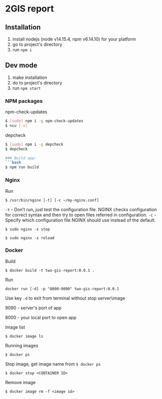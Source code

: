# 2GIS report

## Installation

1. install nodejs (node v14.15.4, npm v6.14.10) for your platform
2. go to project's directory
3. run `npm i`


## Dev mode

1. make installation
2. do to project's directory
3. run `npm start`


### NPM packages

npm-check-updates
```bash
$ [sudo] npm i -g npm-check-updates
$ ncu [-u]
```

depcheck
```bash
$ [sudo] npm i -g depcheck
$ depcheck

### Build app:
```bash
$ npm run build
```

### Nginx

Run
```
$ /usr/bin/nginx [-t] [-c ~/my-nginx.conf]
```

`-t` - Don’t run, just test the configuration file. NGINX checks configuration for correct syntax and then try to open files referred in configuration.
`-c` - Specify which configuration file NGINX should use instead of the default.

```
$ sudo nginx -s stop
```

```
$ sudo nginx -s reload
```

### Docker

Build
```
$ docker build -t two-gis-report:0.0.1 .
```

Run
```
docker run [-d] -p "8000:9090" two-gis-report:0.0.1
```
Use key `-d` to exit from terminal without stop server\image

9090 - server's port of app

8000 - your local port to open app

Image list
```
$ docker image ls
```

Running images
```
$ docker ps
```

Stop image, get image name from `$ docker ps`
```
$ docker stop <CONTAINER ID>
```

Remove image
```
$ docker image rm -f <image id>